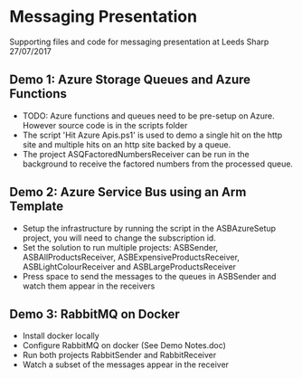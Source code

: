 # Messaging Presentation
Supporting files and code for messaging presentation at Leeds Sharp 27/07/2017

## Demo 1: Azure Storage Queues and Azure Functions
* TODO: Azure functions and queues need to be pre-setup on Azure. However source code is in the scripts folder
* The script 'Hit Azure Apis.ps1' is used to demo a single hit on the http site and multiple hits on an http site backed by a queue.
* The project ASQFactoredNumbersReceiver can be run in the background to receive the factored numbers from the processed queue.

## Demo 2: Azure Service Bus using an Arm Template
* Setup the infrastructure by running the script in the ASBAzureSetup project, you will need to change the subscription id.
* Set the solution to run multiple projects: ASBSender, ASBAllProductsReceiver, ASBExpensiveProductsReceiver, ASBLightColourReceiver and ASBLargeProductsReceiver
* Press space to send the messages to the queues in ASBSender and watch them appear in the receivers

## Demo 3: RabbitMQ on Docker
* Install docker locally
* Configure RabbitMQ on docker (See Demo Notes.doc)
* Run both projects RabbitSender and RabbitReceiver
* Watch a subset of the messages appear in the receiver

